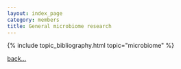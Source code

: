 ```yaml
---
layout: index_page
category: members
title: General microbiome research
---
```


{% include topic_bibliography.html topic="microbiome" %}

[back...](/members)
